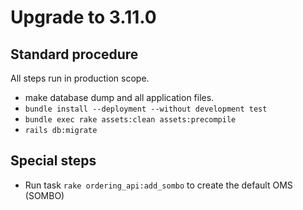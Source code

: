 # Upgrade to 3.11.0

## Standard procedure

All steps run in production scope.

- make database dump and all application files.
- `bundle install --deployment --without development test`
- `bundle exec rake assets:clean assets:precompile`
- `rails db:migrate`

## Special steps

- Run task `rake ordering_api:add_sombo` to create the default OMS (SOMBO)
